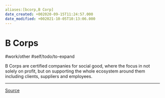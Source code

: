 ```yaml
---
aliases:[bcorp,B Corp]
date_created: +002020-09-15T11:24:57.000
date_modified: +002021-10-05T10:13:06.000
---
```


# B Corps

#work/other #self/todo/to-expand

B Corps are certified companies for social good, where the focus in not solely on profit, but on supporting the whole ecosystem around them including clients, suppliers and employees.

---

[Source](https://bcorporation.uk/)
